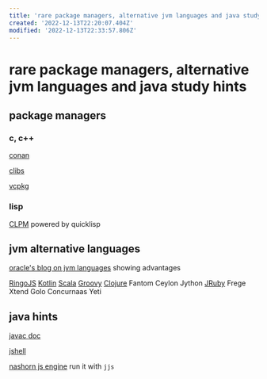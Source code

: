 ```yaml
---
title: 'rare package managers, alternative jvm languages and java study hints'
created: '2022-12-13T22:20:07.404Z'
modified: '2022-12-13T22:33:57.806Z'
---
```


# rare package managers, alternative jvm languages and java study hints

## package managers

### c, c++
[conan](https://conan.io/)

[clibs](https://www.clibs.org/)

[vcpkg](https://vcpkg.io/en/index.html)

### lisp

[CLPM](https://www.clpm.dev/) powered by quicklisp

## jvm alternative languages

[oracle's blog on jvm languages](https://www.oracle.com/technical-resources/articles/java/architect-languages.html) showing advantages

[RingoJS](https://www.ringojs.org/documentation/)
[Kotlin](https://kotlinlang.org/)
[Scala](https://www.scala-lang.org/)
[Groovy](http://www.groovy-lang.org/)
[Clojure](https://clojure.org/)
Fantom
Ceylon
Jython
[JRuby](https://www.jruby.org/)
Frege
Xtend
Golo
Concurnaas
Yeti

## java hints

[javac doc](https://docs.oracle.com/en/java/javase/18/docs/specs/man/javac.html#arrangement-of-source-code-for-a-package)

[jshell]()

[nashorn js engine](https://www.oracle.com/technical-resources/articles/java/jf14-nashorn.html) run it with `jjs`


